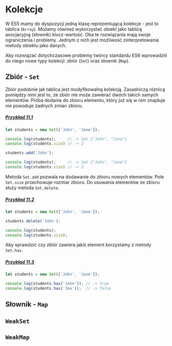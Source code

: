# Kolekcje

W ES5 mamy do dyspozycji jedną klasę reprezentującą kolekcje - jest to tablica (`Array`). Możemy również wykorzystać obiekt jako tablicę asocjacyjną (słownik) klucz-wartość. Oba te rozwiązania mają swoje ograniczenia i problemy. Jednym z nich jest możliwość zinterpretowania metody obiektu jako danych. 

Aby rozwiązać dotychczasowe problemy twórcy standardu ES6 wprowadzili do niego nowe typy kolekcji: zbiór (`Set`) oraz słownik (`Map`).


## Zbiór - `Set`

Zbiór podobnie jak tablica jest modyfikowalną kolekcją. Zasadniczą różnicą pomiędzy nimi jest to, że zbiór nie może zawierać dwóch takich samych elementów. Próba dodania do zbioru elementu, który już się w nim znajduje nie powoduje żadnych zmian zbioru.

##### [Przykład 11.1](https://codepen.io/mmotel/pen/BZabqE)
```js
let students = new Set(['John', 'Jane']);

console.log(students);     // -> Set {"John", "Jane"}
console.log(students.size) // -> 2

students.add('John');

console.log(students);     // -> Set {"John", "Jane"}
console.log(students.size) // -> 2
```

Metoda `Set.add` pozwala na dodawanie do zbioru nowych elementów. Pole `Set.size` przechowuje rozmiar zbioru. Do usuwania elementów ze zbioru służy metoda `Set.delete`.

##### [Przykład 11.2](https://codepen.io/mmotel/pen/ZyEZYL)
```js
let students = new Set(['John', 'Jane']);

students.delete('John');

console.log(students);
console.log(students.size);
```

Aby sprawdzić czy zbiór zawiera jakiś element korzystamy z metody `Set.has`.

##### [Przykład 11.3](https://codepen.io/mmotel/pen/GERLKe)
```js
let students = new Set(['John', 'Jane']);

console.log(students.has('John')); // -> true
console.log(students.has('Joe'));  // -> false 
```



## Słownik - `Map`

## `WeakSet`

## `WeakMap`